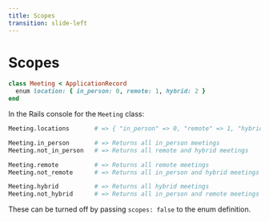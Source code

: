 ```yaml
---
title: Scopes
transition: slide-left
---
```


# Scopes

```rb {*} filename="app/models/meeting.rb"
class Meeting < ApplicationRecord
  enum location: { in_person: 0, remote: 1, hybrid: 2 }
end
```

In the Rails console for the `Meeting` class:

```sh {hide|1|1-4|1-7|1-10}
Meeting.locations       # => { "in_person" => 0, "remote" => 1, "hybrid" => 2 }

Meeting.in_person       # => Returns all in_person meetings
Meeting.not_in_person   # => Returns all remote and hybrid meetings

Meeting.remote          # => Returns all remote meetings
Meeting.not_remote      # => Returns all in_person and hybrid meetings

Meeting.hybrid          # => Returns all hybrid meetings
Meeting.not_hybrid      # => Returns all in_person and remote meetings
```

These can be turned off by passing `scopes: false` to the enum definition.

<!--
These are class methods that return a collection of instance objects
-->

